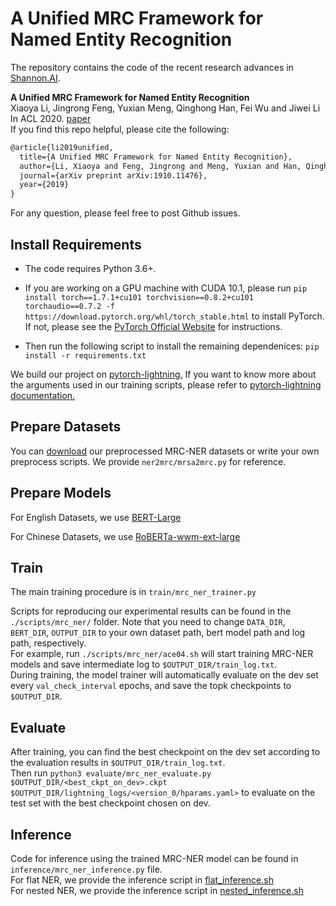 # A Unified MRC Framework for Named Entity Recognition 
The repository contains the code of the recent research advances in [Shannon.AI](http://www.shannonai.com). 

**A Unified MRC Framework for Named Entity Recognition** <br>
Xiaoya Li, Jingrong Feng, Yuxian Meng, Qinghong Han, Fei Wu and Jiwei Li<br>
In ACL 2020. [paper](https://arxiv.org/abs/1910.11476)<br>
If you find this repo helpful, please cite the following:
```latex
@article{li2019unified,
  title={A Unified MRC Framework for Named Entity Recognition},
  author={Li, Xiaoya and Feng, Jingrong and Meng, Yuxian and Han, Qinghong and Wu, Fei and Li, Jiwei},
  journal={arXiv preprint arXiv:1910.11476},
  year={2019}
}
```
For any question, please feel free to post Github issues.<br>

## Install Requirements

* The code requires Python 3.6+.

* If you are working on a GPU machine with CUDA 10.1, please run `pip install torch==1.7.1+cu101 torchvision==0.8.2+cu101 torchaudio==0.7.2 -f https://download.pytorch.org/whl/torch_stable.html` to install PyTorch. If not, please see the [PyTorch Official Website](https://pytorch.org/) for instructions.

* Then run the following script to install the remaining dependenices: `pip install -r requirements.txt`

We build our project on [pytorch-lightning.](https://github.com/PyTorchLightning/pytorch-lightning)
If you want to know more about the arguments used in our training scripts, please 
refer to [pytorch-lightning documentation.](https://pytorch-lightning.readthedocs.io/en/latest/)

## Prepare Datasets
You can [download](./ner2mrc/download.md) our preprocessed MRC-NER datasets or 
write your own preprocess scripts. We provide `ner2mrc/mrsa2mrc.py` for reference.

## Prepare Models
For English Datasets, we use [BERT-Large](https://github.com/google-research/bert)

For Chinese Datasets, we use [RoBERTa-wwm-ext-large](https://github.com/ymcui/Chinese-BERT-wwm)

## Train
The main training procedure is in `train/mrc_ner_trainer.py`

Scripts for reproducing our experimental results can be found in the `./scripts/mrc_ner/` folder. 
Note that you need to change `DATA_DIR`, `BERT_DIR`, `OUTPUT_DIR` to your own dataset path, bert model path and log path, respectively.  <br> 
For example, run `./scripts/mrc_ner/ace04.sh` will start training MRC-NER models and save intermediate log to `$OUTPUT_DIR/train_log.txt`. <br> 
During training, the model trainer will automatically evaluate on the dev set every `val_check_interval` epochs,
and save the topk checkpoints to `$OUTPUT_DIR`. <br> 

## Evaluate

After training, you can find the best checkpoint on the dev set according to the evaluation results in `$OUTPUT_DIR/train_log.txt`. <br> 
Then run `python3 evaluate/mrc_ner_evaluate.py $OUTPUT_DIR/<best_ckpt_on_dev>.ckpt  $OUTPUT_DIR/lightning_logs/<version_0/hparams.yaml>` to evaluate on the test set with the best checkpoint chosen on dev. 

## Inference 

Code for inference using the trained MRC-NER model can be found in `inference/mrc_ner_inference.py` file. <br>
For flat NER, we provide the inference script in [flat_inference.sh](./scripts/mrc_ner/flat_inference.sh) <br>
For nested NER, we provide the inference script in [nested_inference.sh](./scripts/mrc_ner/nested_inference.sh) 